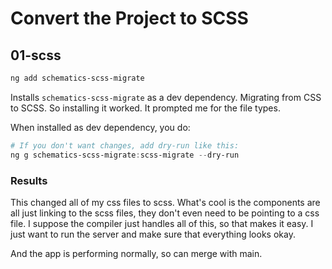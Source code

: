 # Convert the Project to SCSS

## 01-scss

```ps1
ng add schematics-scss-migrate
```

Installs `schematics-scss-migrate` as a dev dependency.
Migrating from CSS to SCSS.
So installing it worked. It prompted me for the file types.  

When installed as dev dependency, you do:

```ps1
# If you don't want changes, add dry-run like this:
ng g schematics-scss-migrate:scss-migrate --dry-run
```

### Results

This changed all of my css files to scss.
What's cool is the components are all just linking to the scss files, they don't even need to be pointing to a css file.
I suppose the compiler just handles all of this, so that makes it easy.
I just want to run the server and make sure that everything looks okay.  

And the app is performing normally, so can merge with main.

